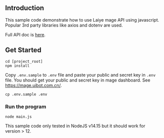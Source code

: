 ## Introduction
This sample code demonstrate how to use Laiye mage API using javascript. Popular 3rd party libraries like axios and dotenv are used.

Full API doc is [here](https://mage.uibot.com.cn/docs/latest/docUnderstanding/backend/api.html).

## Get Started
```
cd [project_root]
npm install
```

Copy `.env.sample` to `.env` file and paste your public and secret key in `.env` file. You should get your public and secret key in mage dashboard. See https://mage.uibot.com.cn/.
```
cp .env.sample .env
```

### Run the program
```
node main.js
```

This sample code only tested in NodeJS v14.15 but it should work for version > 12.
